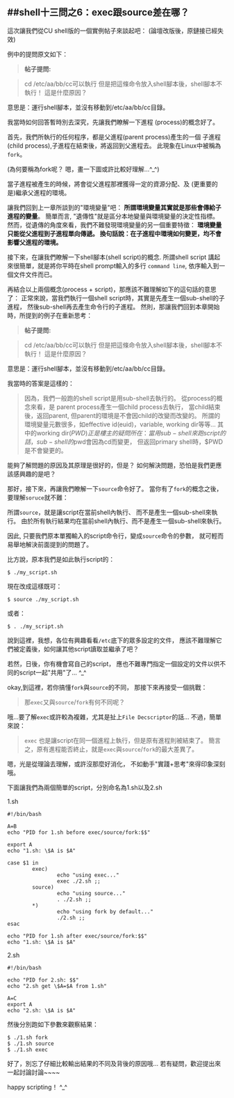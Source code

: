 
##shell十三問之6：exec跟source差在哪？
---

這次讓我們從CU  shell版的一個實例帖子來談起吧：
(論壇改版後，原鏈接已經失效)

例中的提問原文如下：

> **帖子提問:**

> cd /etc/aa/bb/cc可以執行
> 但是把這條命令放入shell腳本後，shell腳本不執行！
> 這是什麼原因？

意思是：運行shell腳本，並沒有移動到/etc/aa/bb/cc目錄。

我當時如何回答暫時別去深究，先讓我們瞭解一下進程
(process)的概念好了。

首先，我們所執行的任何程序，都是父進程(parent process)產生的一個
子進程(child process),子進程在結束後，將返回到父進程去。
此現象在Linux中被稱為`fork`。

(為何要稱為fork呢？ 嗯，畫一下圖或許比較好理解...^_^)

當子進程被產生的時候，將會從父進程那裡獲得一定的資源分配、及
(更重要的是)繼承父進程的環境。

讓我們回到上一章所談到的"環境變量"吧：
**所謂環境變量其實就是那些會傳給子進程的變量**。
簡單而言, "遺傳性"就是區分本地變量與環境變量的決定性指標。
然而，從遺傳的角度來看，我們不難發現環境變量的另一個重要特徵：
**環境變量只能從父進程到子進程單向傳遞。
換句話說：在子進程中環境如何變更，均不會影響父進程的環境。**

接下來，在讓我們瞭解一下shell腳本(shell script)的概念.
所謂shell script 講起來很簡單，就是將你平時在shell prompt輸入的多行
`command line`, 依序輸入到一個文件文件而已。


再結合以上兩個概念(process + script)，那應該不難理解如下的這句話的意思了：
正常來說，當我們執行一個shell script時，其實是先產生一個sub-shell的子進程，
然後sub-shell再去產生命令行的子進程。
然則，那讓我們回到本章開始時，所提到的例子在重新思考：

> **帖子提問:**

> cd /etc/aa/bb/cc可以執行
> 但是把這條命令放入shell腳本後，shell腳本不執行！
> 這是什麼原因？

意思是：運行shell腳本，並沒有移動到/etc/aa/bb/cc目錄。

我當時的答案是這樣的：

> 因為，我們一般跑的shell script是用sub-shell去執行的。
> 從process的概念來看，是 parent process產生一個child process去執行，
> 當child結束後，返回parent, 但parent的環境是不會因child的改變而改變的。
> 所謂的環境變量元數很多，如effective id(euid)，variable, working dir等等...
> 其中的working dir($PWD) 正是樓主的疑問所在：
> 當用sub-shell來跑script的話，sub-shell的$pwd會因為cd而變更，
> 但返回primary shell時，$PWD是不會變更的。


能夠了解問題的原因及其原理是很好的，但是？
如何解決問題，恐怕是我們更應該感興趣的是吧？

那好，接下來，再讓我們瞭解一下`source`命令好了。
當你有了`fork`的概念之後，要理解`soruce`就不難：

所謂`source`，就是讓script在當前shell內執行、
而不是產生一個sub-shell來執行。
由於所有執行結果均在當前shell內執行、而不是產生一個sub-shell來執行。

因此, 只要我們原本單獨輸入的script命令行，變成`source`命令的參數，
就可輕而易舉地解決前面提到的問題了。

比方說，原本我們是如此執行script的：
```shell
$ ./my_script.sh
```
現在改成這樣既可：
```shell
$ source ./my_script.sh
```
或者：
```shell
$ . ./my_script.sh
```

說到這裡，我想，各位有興趣看看`/etc`底下的眾多設定的文件，
應該不難理解它們被定義後，如何讓其他script讀取並繼承了吧？

若然，日後，你有機會寫自己的script，
應也不難專門指定一個設定的文件以供不同的script一起"共用"了... ^_^

okay,到這裡，若你搞懂`fork`與`source`的不同，
那接下來再接受一個挑戰：
> 那`exec`又與`source`/`fork`有何不同呢？

哦...要了解`exec`或許較為複雜，尤其是扯上`File Decscriptor`的話...
不過，簡單來說：
> `exec` 也是讓script在同一個進程上執行，但是原有進程則被結束了。
> 簡言之，原有進程能否終止，就是`exec`與`source`/`fork`的最大差異了。

嗯，光是從理論去理解，或許沒那麼好消化，
不如動手"實踐+思考"來得印象深刻哦。

下面讓我們為兩個簡單的script，分別命名為1.sh以及2.sh

1.sh

```shell
#!/bin/bash

A=B
echo "PID for 1.sh before exec/source/fork:$$"

export A
echo "1.sh: \$A is $A"

case $1 in
        exec)
                echo "using exec..."
                exec ./2.sh ;;
        source)
                echo "using source..."
                . ./2.sh ;;
        *)
                echo "using fork by default..."
                ./2.sh ;;
esac

echo "PID for 1.sh after exec/source/fork:$$"
echo "1.sh: \$A is $A"
```
2.sh

```shell
#!/bin/bash

echo "PID for 2.sh: $$"
echo "2.sh get \$A=$A from 1.sh"

A=C
export A
echo "2.sh: \$A is $A"
```

然後分別跑如下參數來觀察結果：
```shell
$ ./1.sh fork
$ ./1.sh source
$ ./1.sh exec
```
好了，別忘了仔細比較輸出結果的不同及背後的原因哦...
若有疑問，歡迎提出來一起討論討論~~~~

happy scripting！ ^_^





